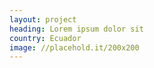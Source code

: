 ```yaml
---
layout: project
heading: Lorem ipsum dolor sit
country: Ecuador
image: //placehold.it/200x200
---
```

